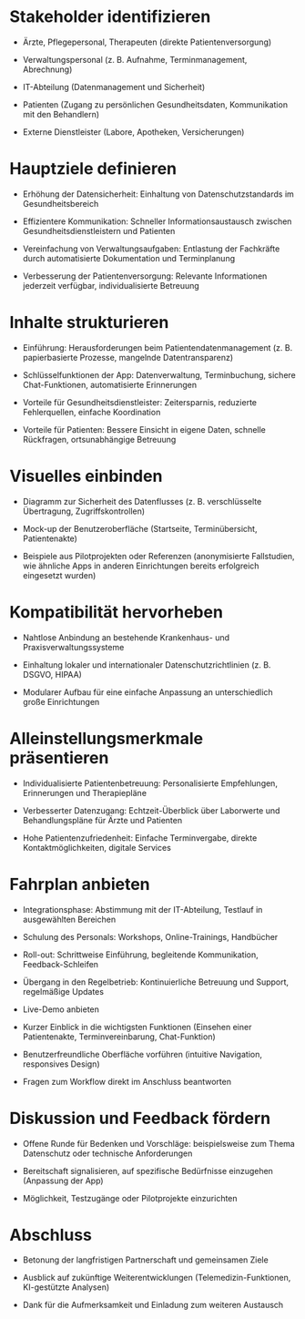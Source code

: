 # Stakeholder identifizieren

- Ärzte, Pflegepersonal, Therapeuten (direkte Patientenversorgung)

- Verwaltungspersonal (z. B. Aufnahme, Terminmanagement, Abrechnung)

- IT-Abteilung (Datenmanagement und Sicherheit)

- Patienten (Zugang zu persönlichen Gesundheitsdaten, Kommunikation mit den Behandlern)

- Externe Dienstleister (Labore, Apotheken, Versicherungen)

# Hauptziele definieren

- Erhöhung der Datensicherheit: Einhaltung von Datenschutzstandards im Gesundheitsbereich

- Effizientere Kommunikation: Schneller Informationsaustausch zwischen Gesundheitsdienstleistern und Patienten

- Vereinfachung von Verwaltungsaufgaben: Entlastung der Fachkräfte durch automatisierte Dokumentation und Terminplanung

- Verbesserung der Patientenversorgung: Relevante Informationen jederzeit verfügbar, individualisierte Betreuung

# Inhalte strukturieren

- Einführung: Herausforderungen beim Patienten­daten­management (z. B. papierbasierte Prozesse, mangelnde Datentransparenz)

- Schlüsselfunktionen der App: Datenverwaltung, Terminbuchung, sichere Chat-Funktionen, automatisierte Erinnerungen

- Vorteile für Gesundheitsdienstleister: Zeitersparnis, reduzierte Fehlerquellen, einfache Koordination

- Vorteile für Patienten: Bessere Einsicht in eigene Daten, schnelle Rückfragen, ortsunabhängige Betreuung

# Visuelles einbinden

- Diagramm zur Sicherheit des Datenflusses (z. B. verschlüsselte Übertragung, Zugriffskontrollen)

- Mock-up der Benutzeroberfläche (Startseite, Terminübersicht, Patientenakte)

- Beispiele aus Pilotprojekten oder Referenzen (anonymisierte Fallstudien, wie ähnliche Apps in anderen Einrichtungen bereits erfolgreich eingesetzt wurden)

# Kompatibilität hervorheben

- Nahtlose Anbindung an bestehende Krankenhaus- und Praxisverwaltungssysteme

- Einhaltung lokaler und internationaler Datenschutzrichtlinien (z. B. DSGVO, HIPAA)

- Modularer Aufbau für eine einfache Anpassung an unterschiedlich große Einrichtungen

# Alleinstellungsmerkmale präsentieren

- Individualisierte Patientenbetreuung: Personalisierte Empfehlungen, Erinnerungen und Therapiepläne

- Verbesserter Datenzugang: Echtzeit-Überblick über Laborwerte und Behandlungspläne für Ärzte und Patienten

- Hohe Patientenzufriedenheit: Einfache Terminvergabe, direkte Kontaktmöglichkeiten, digitale Services

# Fahrplan anbieten

- Integrationsphase: Abstimmung mit der IT-Abteilung, Testlauf in ausgewählten Bereichen

- Schulung des Personals: Workshops, Online-Trainings, Handbücher

- Roll-out: Schrittweise Einführung, begleitende Kommunikation, Feedback-Schleifen

- Übergang in den Regelbetrieb: Kontinuierliche Betreuung und Support, regelmäßige Updates

- Live-Demo anbieten

- Kurzer Einblick in die wichtigsten Funktionen (Einsehen einer Patientenakte, Terminvereinbarung, Chat-Funktion)

- Benutzerfreundliche Oberfläche vorführen (intuitive Navigation, responsives Design)

- Fragen zum Workflow direkt im Anschluss beantworten

# Diskussion und Feedback fördern

- Offene Runde für Bedenken und Vorschläge: beispielsweise zum Thema Datenschutz oder technische Anforderungen

- Bereitschaft signalisieren, auf spezifische Bedürfnisse einzugehen (Anpassung der App)

- Möglichkeit, Testzugänge oder Pilotprojekte einzurichten

# Abschluss

- Betonung der langfristigen Partnerschaft und gemeinsamen Ziele

- Ausblick auf zukünftige Weiterentwicklungen (Telemedizin-Funktionen, KI-gestützte Analysen)

- Dank für die Aufmerksamkeit und Einladung zum weiteren Austausch